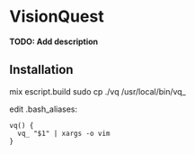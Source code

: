 # VisionQuest

**TODO: Add description**

## Installation

mix escript.build
sudo cp ./vq /usr/local/bin/vq_

edit .bash_aliases:

```
vq() {
  vq_ "$1" | xargs -o vim
}
```
